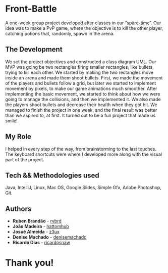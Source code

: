 # Front-Battle

A one-week group project developed after classes in our “spare-time”.
Our idea was to make a PvP game, where the objective is to kill the other player, catching potions that, randomly, spawn in the arena.

## The Development

We set the project objectives and constructed a class diagram UML. Our MVP was going be two rectangles firing smaller rectangles, like bullets, trying to kill each other. We started by making the two rectangles move inside an arena and made them shoot bullets. First, we made the movement of the players and bullets follow a grid, but later we started to implement movement by pixels, to make our game animations much smoother.
After implementing the basic movement, we started to think about how we were going to manage the collisions, and then we implemented it. We also made the players shoot bullets and decrease their health when they got hit.
We managed to finish the project in one week, and the final result was better than we aspired to, at first. It turned out to be a fun project that made us smile!

## My Role

I helped in every step of the way, from brainstorming to the last touches. The keyboard shortcuts were where I developed more along with the visual part of the project.

## Tech && Methodologies used

Java, IntelliJ, Linux, Mac OS, Google Slides, Simple Gfx, Adobe Photoshop, Git.

## Authors

* **Ruben Brandão** - [rvbrd](https://github.com/rvbrd)
* **João Madeira** - [hattomhub](https://github.com/hattomhub)
* **Josué Almeida** - [z3ux](https://github.com/z3ux)
* **Denise Machado** - [denisemachado](https://github.com/DeniseMachado)
* **Ricardo Dias** - [ricardosnaw](https://github.com/RicardoSnaw)


# Thank you!

